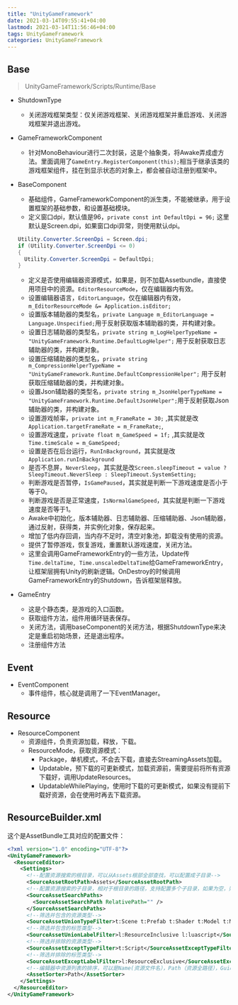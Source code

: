 ```yaml
---
title: "UnityGameFramework"
date: 2021-03-14T09:55:41+04:00
lastmod: 2021-03-14T11:56:46+04:00
tags: UnityGameFramework
categories: UnityGameFramework
---
```


## Base

> UnityGameFramework/Scripts/Runtime/Base

- ShutdownType

  - 关闭游戏框架类型：仅关闭游戏框架、关闭游戏框架并重启游戏、关闭游戏框架并退出游戏。

- GameFrameworkComponent

  - 针对MonoBehaviour进行二次封装，这是个抽象类，将Awake弄成虚方法。里面调用了`GameEntry.RegisterComponent(this);`相当于继承该类的游戏框架组件，挂在到显示状态的对象上，都会被自动注册到框架中。

- BaseComponent

  - 基础组件，GameFrameworkComponent的派生类，不能被继承，用于设置框架的基础参数，和设置基础模块。
  - 定义窗口dpi，默认值是96，`private const int DefaultDpi = 96;` 这里默认是Screen.dpi，如果窗口dpi异常，则使用默认dpi。

  ```c#
  Utility.Converter.ScreenDpi = Screen.dpi;
  if (Utility.Converter.ScreenDpi <= 0)
  {
  	Utility.Converter.ScreenDpi = DefaultDpi;
  }
  ```

  - 定义是否使用编辑器资源模式，如果是，则不加载Assetbundle，直接使用项目中的资源。`EditorResourceMode`，仅在编辑器内有效。
  - 设置编辑器语言，`EditorLanguage`，仅在编辑器内有效，`m_EditorResourceMode &= Application.isEditor;`
  - 设置版本辅助器的类型名，`private Language m_EditorLanguage = Language.Unspecified;`用于反射获取版本辅助器的类，并构建对象。
  - 设置日志辅助器的类型名，`private string m_LogHelperTypeName = "UnityGameFramework.Runtime.DefaultLogHelper";` 用于反射获取日志辅助器的类，并构建对象。
  - 设置压缩辅助器的类型名，`private string m_CompressionHelperTypeName = "UnityGameFramework.Runtime.DefaultCompressionHelper";` 用于反射获取压缩辅助器的类，并构建对象。
  - 设置Json辅助器的类型名，`private string m_JsonHelperTypeName = "UnityGameFramework.Runtime.DefaultJsonHelper";`用于反射获取Json辅助器的类，并构建对象。
  - 设置游戏帧率，`private int m_FrameRate = 30;` ,其实就是改 `Application.targetFrameRate = m_FrameRate;`,
  - 设置游戏速度，`private float m_GameSpeed = 1f;` ,其实就是改 `Time.timeScale = m_GameSpeed;`
  - 设置是否在后台运行，`RunInBackground`，其实就是改`Application.runInBackground`
  - 是否不息屏，`NeverSleep`，其实就是改`Screen.sleepTimeout = value ? SleepTimeout.NeverSleep : SleepTimeout.SystemSetting;`
  - 判断游戏是否暂停，`IsGamePaused`，其实就是判断一下游戏速度是否小于等于0。
  - 判断游戏是否是正常速度，`IsNormalGameSpeed`，其实就是判断一下游戏速度是否等于1。
  - Awake中初始化，版本辅助器、日志辅助器、压缩辅助器、Json辅助器，通过反射，获得类，并实例化对象，保存起来。
  - 增加了低内存回调，当内存不足时，清空对象池，卸载没有使用的资源。
  - 提供了暂停游戏，恢复游戏，重置默认游戏速度，关闭方法。
  - 这里会调用GameFrameworkEntry的一些方法，Update传`Time.deltaTime, Time.unscaledDeltaTime`给GameFrameworkEntry，让框架层拥有Unity的刷新逻辑。OnDestroy的时候调用GameFrameworkEntry的Shutdown，告诉框架层释放。

- GameEntry

  - 这是个静态类，是游戏的入口函数。
  - 获取组件方法，组件用循环链表保存。
  - 关闭方法，调用baseComponent的关闭方法，根据ShutdownType来决定是重启初始场景，还是退出程序。
  - 注册组件方法

## Event

- EventComponent
  - 事件组件，核心就是调用了一下EventManager。

## Resource

- ResourceComponent
  - 资源组件，负责资源加载，释放，下载。
  - ResourceMode，获取资源模式：
    - Package，单机模式，不会去下载，直接去StreamingAssets加载。
    - Updatable，预下载的可更新模式，加载资源前，需要提前将所有资源下载好，调用UpdateResources。
    - UpdatableWhilePlaying，使用时下载的可更新模式，如果没有提前下载好资源，会在使用时再去下载资源。

## ResourceBuilder.xml

这个是AssetBundle工具对应的配置文件：

```xml
<?xml version="1.0" encoding="UTF-8"?>
<UnityGameFramework>
  <ResourceEditor>
    <Settings>
      <!--配置资源搜索的根目录，可以从Assets根部全部查找，可以配置成子目录-->
      <SourceAssetRootPath>Assets</SourceAssetRootPath>
      <!--配置资源搜索的子目录，相对于根目录的路径，支持配置多个子目录，如果为空，则搜索所有子目录-->
      <SourceAssetSearchPaths>
        <SourceAssetSearchPath RelativePath="" />
      </SourceAssetSearchPaths>
      <!--筛选并包含的资源类型-->
      <SourceAssetUnionTypeFilter>t:Scene t:Prefab t:Shader t:Model t:Material t:Texture t:AudioClip t:AnimationClip t:AnimatorController t:Font t:TextAsset t:ScriptableObject</SourceAssetUnionTypeFilter>
      <!--筛选并包含的标签类型-->
      <SourceAssetUnionLabelFilter>l:ResourceInclusive l:luascript</SourceAssetUnionLabelFilter>
      <!--筛选并排除的资源类型-->
      <SourceAssetExceptTypeFilter>t:Script</SourceAssetExceptTypeFilter>
      <!--筛选并排除的标签类型-->
      <SourceAssetExceptLabelFilter>l:ResourceExclusive</SourceAssetExceptLabelFilter>
      <!--编辑器中资源列表的排序，可以是Name(资源文件名），Path（资源全路径），Guid（资源Guid）-->
      <AssetSorter>Path</AssetSorter>
    </Settings>
  </ResourceEditor>
</UnityGameFramework>
```

